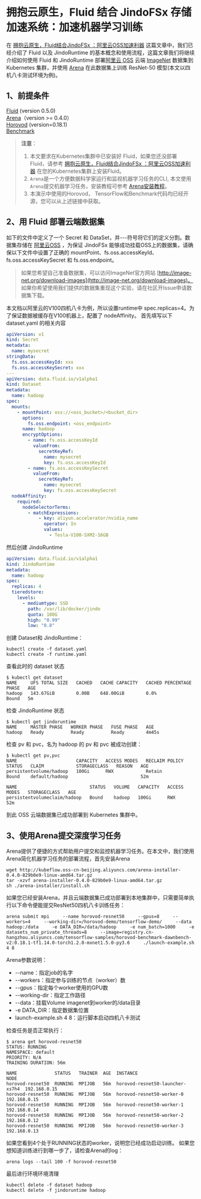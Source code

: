 # 拥抱云原生，Fluid 结合 JindoFSx 存储加速系统：加速机器学习训练

在 [拥抱云原生，Fluid结合JindoFSx ：阿里云OSS加速利器](jindo_fluid_jindofs_oss_introduce.md) 这篇文章中，我们已经介绍了 Fluid 以及 JindoRuntime 的基本概念和使用流程，这篇文章我们将继续介绍如何使用 Fluid 和 JindoRuntime 部署[阿里云 OSS](https://cn.aliyun.com/product/oss) 云端 [ImageNet](http://www.image-net.org/) 数据集到 Kubernetes 集群，并使用 [Arena](https://github.com/kubeflow/arena) 在此数据集上训练 ResNet-50 模型(本文以四机八卡测试环境为例)。


## 1、前提条件
[Fluid](http://smartdata-binary.oss-cn-shanghai.aliyuncs.com/fluid/332cache/fluid-0.5.0.tgz) (version 0.5.0)<br/>
[Arena](https://github.com/kubeflow/arena)（version >= 0.4.0）<br/>
[Horovod](https://github.com/horovod/horovod) (version=0.18.1)<br/>
[Benchmark](https://github.com/tensorflow/benchmarks/tree/cnn_tf_v1.14_compatible)<br/>
> **注意**：
> 1. 本文要求在Kubernetes集群中已安装好 Fluid，如果您还没部署 Fluid，请参考 [拥抱云原生，Fluid结合JindoFSx ：阿里云OSS加速利器](https://developer.aliyun.com/article/781656?spm=a2c6h.13148508.0.0.59544f0emzSkc5%E5%B7%B2%E5%8F%91) 在您的Kubernetes集群上安装Fluid。
> 2. `Arena`是一个方便数据科学家运行和监视机器学习任务的CLI, 本文使用`Arena`提交机器学习任务，安装教程可参考 [Arena安装教程](https://github.com/kubeflow/arena/blob/master/docs/installation/INSTALL_FROM_BINARY.md)。
> 3. 本演示中使用的Horovod， TensorFlow和Benchmark代码均已经开源，您可以从上述链接中获取。


## 
## 2、用 Fluid 部署云端数据集
如下的文件中定义了一个 Secret 和 DataSet，并---符号将它们的定义分割。数据集存储在 [阿里云OSS](https://cn.aliyun.com/product/oss) ，为保证 JindoFSx 能够成功挂载OSS上的数据集，请确保以下文件中设置了正确的 mountPoint、fs.oss.accessKeyId、fs.oss.accessKeySecret 和 fs.oss.endpoint。


> 如果您希望自己准备数据集，可以访问ImageNet官方网站 [http://image-net.org/download-images](http://image-net.org/download-images)。
> 如果你希望使用我们提供的数据集重现这个实验，请在社区开Issue申请数据集下载。


本文档以阿里云的V100四机八卡为例，所以设置runtime中 spec.replicas=4。为了保证数据被缓存在V100机器上，配置了 nodeAffinity。
首先填写以下 dataset.yaml 的相关内容
```yaml
apiVersion: v1
kind: Secret
metadata:
  name: mysecret
stringData:
  fs.oss.accessKeyId: xxx
  fs.oss.accessKeySecret: xxx
---
apiVersion: data.fluid.io/v1alpha1
kind: Dataset
metadata:
  name: hadoop
spec:
  mounts:
    - mountPoint: oss://<oss_bucket>/<bucket_dir>
      options:
        fs.oss.endpoint: <oss_endpoint>  
      name: hadoop
      encryptOptions:
        - name: fs.oss.accessKeyId
          valueFrom:
            secretKeyRef:
              name: mysecret
              key: fs.oss.accessKeyId
        - name: fs.oss.accessKeySecret
          valueFrom:
            secretKeyRef:
              name: mysecret
              key: fs.oss.accessKeySecret
  nodeAffinity:
    required:
      nodeSelectorTerms:
        - matchExpressions:
            - key: aliyun.accelerator/nvidia_name
              operator: In
              values:
                - Tesla-V100-SXM2-16GB
```
然后创建 JindoRuntime
```yaml
apiVersion: data.fluid.io/v1alpha1
kind: JindoRuntime
metadata:
  name: hadoop
spec:
  replicas: 4
  tieredstore:
    levels:
      - mediumtype: SSD
        path: /var/lib/docker/jindo
        quota: 180G
        high: "0.99"
        low: "0.8"
```
创建 Dataset和 JindoRuntime：
```shell
kubectl create -f dataset.yaml
kubectl create -f runtime.yaml
```
查看此时的 dataset 状态
```shell
$ kubectl get dataset
NAME     UFS TOTAL SIZE   CACHED   CACHE CAPACITY   CACHED PERCENTAGE   PHASE   AGE
hadoop   143.67GiB        0.00B    648.00GiB        0.0%                Bound   5m
```
检查 JindoRuntime 状态
```shell
$ kubectl get jindoruntime
NAME     MASTER PHASE   WORKER PHASE   FUSE PHASE   AGE
hadoop   Ready          Ready          Ready        4m45s
```
检查 pv 和 pvc，名为 hadoop 的 pv 和 pvc 被成功创建：
```shell
$ kubectl get pv,pvc
NAME                      CAPACITY   ACCESS MODES   RECLAIM POLICY   STATUS   CLAIM            STORAGECLASS   REASON   AGE
persistentvolume/hadoop   100Gi      RWX            Retain           Bound    default/hadoop                           52m

NAME                           STATUS   VOLUME   CAPACITY   ACCESS MODES   STORAGECLASS   AGE
persistentvolumeclaim/hadoop   Bound    hadoop   100Gi      RWX                           52m
```

到此 OSS 云端数据集已成功部署到 Kubernetes 集群中。


## 3、使用Arena提交深度学习任务
Arena提供了便捷的方式帮助用户提交和监控机器学习任务。在本文中，我们使用Arena简化机器学习任务的部署流程，首先安装Arena
```shell
wget http://kubeflow.oss-cn-beijing.aliyuncs.com/arena-installer-0.4.0-829b0e9-linux-amd64.tar.gz
tar -xzvf arena-installer-0.4.0-829b0e9-linux-amd64.tar.gz
sh ./arena-installer/install.sh
```
如果您已经安装Arena，并且云端数据集已成功部署到本地集群中，只需要简单执行以下命令便能提交ResNet50四机八卡训练任务：
```shell
arena submit mpi     --name horovod-resnet50     --gpus=8     --workers=4     --working-dir=/horovod-demo/tensorflow-demo/     --data hadoop:/data     -e DATA_DIR=/data/hadoop     -e num_batch=1000     -e datasets_num_private_threads=8     --image=registry.cn-hangzhou.aliyuncs.com/tensorflow-samples/horovod-benchmark-dawnbench-v2:0.18.1-tf1.14.0-torch1.2.0-mxnet1.5.0-py3.6     ./launch-example.sh 4 8
```

Arena参数说明：
* --name：指定job的名字
* --workers：指定参与训练的节点（worker）数
* --gpus：指定每个worker使用的GPU数
* --working-dir：指定工作路径
* --data：挂载Volume imagenet到worker的/data目录
* -e DATA_DIR：指定数据集位置
* launch-example.sh 4 8：运行脚本启动四机八卡测试


检查任务是否正常执行：
```shell
$ arena get horovod-resnet50
STATUS: RUNNING
NAMESPACE: default
PRIORITY: N/A
TRAINING DURATION: 56m

NAME              STATUS   TRAINER  AGE  INSTANCE                         NODE
horovod-resnet50  RUNNING  MPIJOB   56m  horovod-resnet50-launcher-xs7h4  192.168.0.15
horovod-resnet50  RUNNING  MPIJOB   56m  horovod-resnet50-worker-0        192.168.0.15
horovod-resnet50  RUNNING  MPIJOB   56m  horovod-resnet50-worker-1        192.168.0.14
horovod-resnet50  RUNNING  MPIJOB   56m  horovod-resnet50-worker-2        192.168.0.12
horovod-resnet50  RUNNING  MPIJOB   56m  horovod-resnet50-worker-3        192.168.0.13
```
如果您看到4个处于RUNNING状态的worker，说明您已经成功启动训练。
如果您想知道训练进行到哪一步了，请检查Arena的log：
```shell
arena logs --tail 100 -f horovod-resnet50
```
最后进行环境环境清理
```shell
kubectl delete -f dataset hadoop
kubectl delete -f jindoruntime hadoop
```


